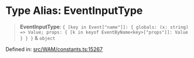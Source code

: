 # Type Alias: EventInputType

> **EventInputType**: `{ [key in Event["name"]]: { globals: (x: string) => Value; props: { [k in keyof EventByName<key>["props"]]: Value } } }` & `object`

Defined in: [src/WAM/constants.ts:15267](https://github.com/Fokusdotid/bail/blob/99acc683da8779d62a0509bb4108fdb35cb2b061/src/WAM/constants.ts#L15267)
